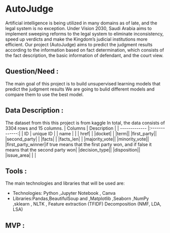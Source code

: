 # AutoJudge
Artificial intelligence is being utilized in many domains as of late, and the legal system is no exception.
Under Vision 2030, Saudi Arabia aims to implement sweeping reforms to the legal system to eliminate inconsistency, speed up verdicts and make the Kingdom’s judicial institutions more efficient.
Our project (AutoJudge) aims to predict the judgment results according to the information based on fact determination, which consists of the fact description, the basic information of defendant, and the court view.
## Question/Need :
The main goal of this project is to build unsupervised learning models that predict the judgment results
We are going to bulid different models and compare them to use the best model.
## Data Description :
The dataset from this this project is from kaggle
In total, the data consists of 3304 rows and 15 columns.
| Columns        | Description  |
| ------------- |:-------------:|
| ID   | unique ID |
| name      |      |
| href|    |
|docket| |
|term||
|first_party||
|second_party| |
|facts| |
|facts_len| |
|majority_vote||
|minority_vote||
|first_party_winner|if true means that the first party won, and if false it means that the second party won|
|decision_type||
|disposition||
|issue_area| |                                                           |
## Tools :
The main technologies and libraries that will be used are:
- Technologies: Python ,Jupyter Notebook , Canva
- Libraries:Pandas,BeautifulSoup and ,Matplotlib ,Seaborn ,NumPy ,sklearn ,  NLTK , Feature extraction (TFIDF) Decomposition (NMF, LDA, LSA)
## MVP :
